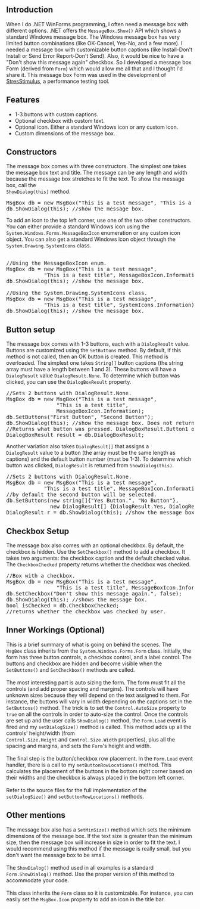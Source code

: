 
<h2>Introduction</h2>

When I do .NET WinForms programming, I often need a message box with 
different options. .NET offers the <code>MessageBox.Show()</code> API which 
shows a standard Windows message box. The Windows message box has very limited 
button combinations (like OK-Cancel, Yes-No, and a few more). I needed a message 
box with customizable button captions (like Install-Don't Install or Send Error 
Report-Don't Send). Also, it would be nice to have a "Don't show this message 
again" checkbox. So I developed a message box Form (derived from <code>Form</code>) 
which would allow me all that and I thought I'd share it. This message box Form was used in the development of <a href="http://www.stresstimulus.com">StresStimulus</a>, a performance testing tool.
<h2>Features</h2>
<ul>
	<li>1-3 buttons with custom captions.</li>
	<li>Optional checkbox with custom text.</li>
	<li>Optional icon. Either a standard Windows icon or any custom icon.</li>
	<li>Custom dimensions of the message box.</li>
</ul>
<h2>Constructors</h2>
The message box comes with three constructors. The simplest one takes the 
message box text and title. The message can be any length and width because the 
message box stretches to fit the text. To show the message box, call the <code>
ShowDialog(this)</code> method.<br>

<pre>MsgBox db = new MsgBox("This is a test message", "This is a test title");
db.ShowDialog(this); //show the message box.</pre>
To add an icon to the top 
left corner, use one of the two other constructors. You can either provide a 
standard Windows icon using the <code>System.Windows.Forms.MessageBoxIcon</code> enumeration 
or any custom icon object. You can also get a standard Windows icon object 
through the <code>System.Drawing.SystemIcons</code> class.<br><br>
<pre>//Using the MessageBoxIcon enum.
MsgBox db = new MsgBox("This is a test message", 
            "This is a test title", MessageBoxIcon.Information);
db.ShowDialog(this); //show the message box.

//Using the System.Drawing.SystemIcons class.
MsgBox db = new MsgBox("This is a test message", 
            "This is a test title", SystemIcons.Information);
db.ShowDialog(this); //show the message box.</pre>
<h2>Button setup</h2>
<p>The message box comes with 1-3 buttons, each with a <code>DialogResult</code> 
value. Buttons are customized using the <code>SetButtons</code> method. By 
default, if this method is not called, then an OK button is created. This method 
is overloaded. The simplest one takes <code>String[]</code> button captions (the 
string array must have a length between 1 and 3). These buttons will have a
<code>DialogResult</code> value <code>DialogResult.None</code>. To determine 
which button was clicked, you can use the <code>DialogBoxResult</code> property.</p>
<pre>//Sets 2 buttons with DialogResult.None.
MsgBox db = new MsgBox("This is a test message", 
                "This is a test title", 
                MessageBoxIcon.Information);
db.SetButtons("First Button", "Second Button");
db.ShowDialog(this); //show the message box. Does not return a DialogResult value.
//Returns what button was pressed. DialogBoxResult.Button1 or DialogBoxResult.Button2
DialogBoxResult result = db.DialogBoxResult;</pre>
Another variation also takes <code>DialogResult[]</code> that assigns a <code>
DialogResult</code> value to a button (the array must be the same length as 
captions) and the default button number (must be 1-3). To determine which button 
was clicked, <code>DialogResult</code> is returned from <code>ShowDialog(this)</code>.
<pre>//Sets 2 buttons with DialogResult.None.
MsgBox db = new MsgBox("This is a test message", 
            "This is a test title", MessageBoxIcon.Information);
//by default the second button will be selected.
db.SetButtons(new string[]{"Yes Button.", "No Button"}, 
              new DialogResult[] {DialogResult.Yes, DialogResult.No}, 2);
DialogResult r = db.ShowDialog(this); //show the message box and return the DialogResult.
</pre>
<h2>Checkbox Setup</h2>
The message box also comes with an optional checkbox. By default, the 
checkbox is hidden. Use the <code>SetCheckbox()</code> method to add a checkbox. 
It takes two arguments: the checkbox caption and the default checked value. The
<code>CheckboxChecked</code> property returns whether the checkbox was checked.
<pre>//Box with a checkbox.
MsgBox db = new MsgBox("This is a test message", 
                "This is a test title", MessageBoxIcon.Information);
db.SetCheckbox("Don't show this message again.", false);
db.ShowDialog(this); //shows the message box.
bool isChecked = db.CheckboxChecked;
//returns whether the checkbox was checked by user.
</pre>
<h2>Inner Workings (Optional)</h2>
This is a brief summary of what is going on behind the scenes. The <code>
MsgBox</code> class inherits from the <code>System.Windows.Forms.Form</code> 
class. Initially, the form has three button controls, a checkbox control, and a 
label control. The buttons and checkbox are hidden and become visible when the
<code>SetButtons()</code> and <code>SetCheckbox()</code> methods are called.<br><br>
The most interesting part is auto sizing the form. The form must fit all the 
controls (and add proper spacing and margins). The controls will have unknown 
sizes because they will depend on the text assigned to them. For instance, the 
buttons will vary in width depending on the captions set in the <code>
SetButtons()</code> method. The trick is to set the <code>Control.AutoSize</code> 
property to <code>true</code> on all the controls in order to auto-size the 
control. Once the controls are set up and the user calls <code>ShowDialog()</code> 
method, the <code>Form.Load</code> event is fired and my <code>setDialogSize()</code> 
method is called. This method adds up all the controls' height/width (from <code>
Control.Size.Height</code> and <code>Control.Size.Width</code> properties), plus 
all the spacing and margins, and sets the <code>Form</code>'s height and width.<br><br>
The final step is the button/checkbox row placement. In the <code>Form.Load</code> 
event handler, there is a call to my <code>setButtonRowLocations()</code> 
method. This calculates the placement of the buttons in the bottom right corner 
based on their widths and the checkbox is always placed in the bottom left 
corner.<br><br>
Refer to the source files for the full implementation of the <code>
setDialogSize()</code> and <code>setButtonRowLocations()</code> methods.<br>
<h2>Other mentions</h2>
The message box also has a <code>SetMinSize()</code> method which sets the 
minimum dimensions of the message box. If the text size is greater than the 
minimum size, then the message box will increase in size in order to fit the 
text. I would recommend using this method if the message is really small, but 
you don't want the message box to be small.<br><br>
The <code>ShowDialog()</code> method used in all examples is a standard <code>
Form.ShowDialog()</code> method. Use the proper version of this method to 
accommodate your code.<br><br>
This class inherits the <code>Form</code> class so it is customizable. For 
instance, you can easily set the <code>MsgBox.Icon</code> property to add an 
icon in the title bar.
